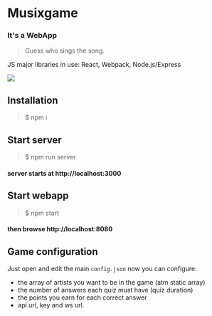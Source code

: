 # Musixgame
### It's a WebApp

> Guess who sings the song.

JS major libraries in use:
React, Webpack, Node.js/Express

![](https://i.imgur.com/NspefmM.png)

## Installation

> $ npm i

## Start server

> $ npm run server

#### server starts at http://localhost:3000


## Start webapp

> $ npm start


#### then browse http://localhost:8080

## Game configuration

Just open and edit the main `config.json` now you can configure:
- the array of artists you want to be in the game (atm static array)
- the number of answers each quiz must have (quiz duration)
- the points you earn for each correct answer
- api url, key and ws url.
